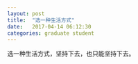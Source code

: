 ```yaml
---
layout: post
title:  "选一种生活方式"
date:   2017-04-14 06:12:30
categories: graduate student
---
```


选一种生活方式，坚持下去，也只能坚持下去。
